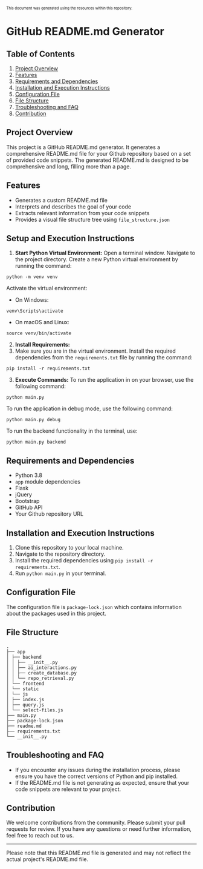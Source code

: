 <sup><sub>This document was generated using the resources within this repository.</sup></sub>

# GitHub README.md Generator

## Table of Contents
1. [Project Overview](#project-overview)
2. [Features](#features)
3. [Requirements and Dependencies](#requirements-and-dependencies)
4. [Installation and Execution Instructions](#installation-and-execution-instructions)
5. [Configuration File](#configuration-file)
6. [File Structure](#file-structure)
7. [Troubleshooting and FAQ](#troubleshooting-and-faq)
8. [Contribution](#contribution)

## Project Overview
This project is a GitHub README.md generator. It generates a comprehensive README.md file for your Github repository based on a set of provided code snippets. The generated README.md is designed to be comprehensive and long, filling more than a page.

## Features
- Generates a custom README.md file
- Interprets and describes the goal of your code
- Extracts relevant information from your code snippets
- Provides a visual file structure tree using `file_structure.json`

## Setup and Execution Instructions

1. **Start Python Virtual Environment:**
Open a terminal window. Navigate to the project directory. Create a new Python virtual environment by running the command:
```
python -m venv venv
```
Activate the virtual environment:
- On Windows:
```
venv\Scripts\activate
```
- On macOS and Linux:
```
source venv/bin/activate
```

2. **Install Requirements:**
3. Make sure you are in the virtual environment. Install the required dependencies from the `requirements.txt` file by running the command:
```
pip install -r requirements.txt
```

3. **Execute Commands:**
To run the application in on your browser, use the following command:
```
python main.py
```
To run the application in debug mode, use the following command:
```
python main.py debug
```
To run the backend functionality in the terminal, use:
```
python main.py backend
```

## Requirements and Dependencies
- Python 3.8
- `app` module dependencies
- Flask
- jQuery
- Bootstrap
- GitHub API
- Your Github repository URL

## Installation and Execution Instructions
1. Clone this repository to your local machine.
2. Navigate to the repository directory.
3. Install the required dependencies using `pip install -r requirements.txt`.
4. Run `python main.py` in your terminal.

## Configuration File
The configuration file is `package-lock.json` which contains information about the packages used in this project.

## File Structure
```
.
├── app
│ ├── backend
│ │ ├── __init__.py
│ │ ├── ai_interactions.py
│ │ ├── create_database.py
│ │ └── repo_retrieval.py
│ └── frontend
│ └── static
│ └── js
│ ├── index.js
│ ├── query.js
│ └── select-files.js
├── main.py
├── package-lock.json
├── readme.md
├── requirements.txt
└── __init__.py
```

## Troubleshooting and FAQ
- If you encounter any issues during the installation process, please ensure you have the correct versions of Python and pip installed.
- If the README.md file is not generating as expected, ensure that your code snippets are relevant to your project.

## Contribution
We welcome contributions from the community. Please submit your pull requests for review. If you have any questions or need further information, feel free to reach out to us.

---
Please note that this README.md file is generated and may not reflect the actual project's README.md file.
